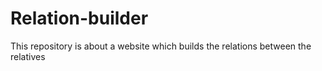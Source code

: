 # Relation-builder
This repository is about a website which builds the relations between the relatives
